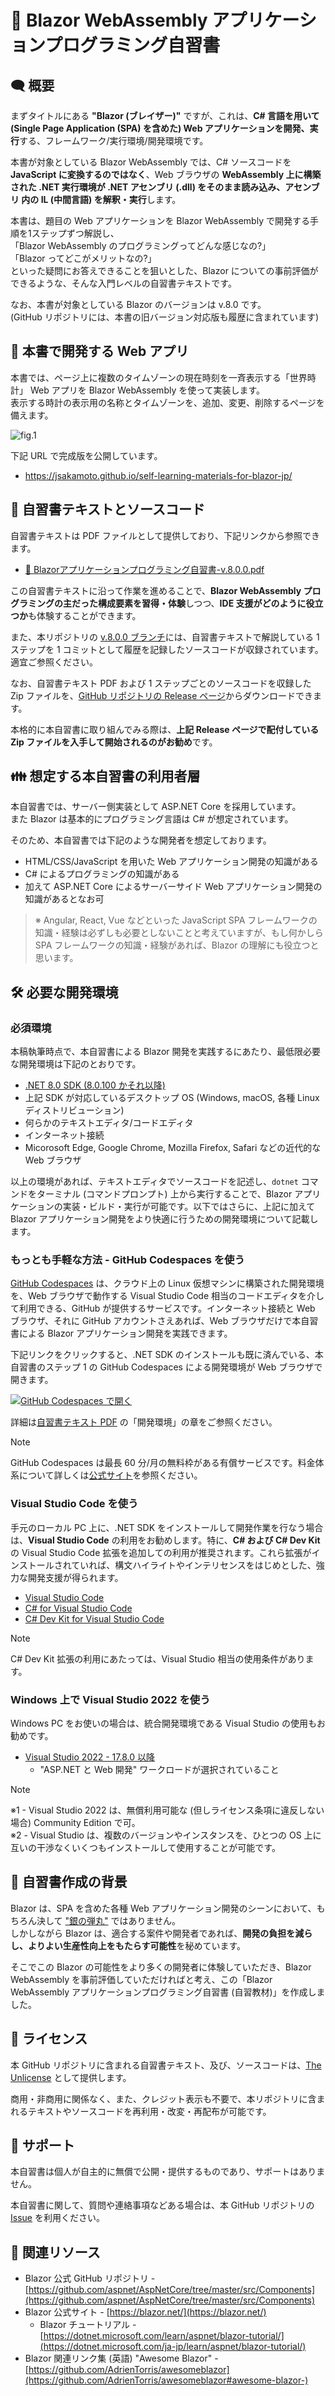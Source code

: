
📖 Blazor WebAssembly アプリケーションプログラミング自習書
============================================

🗨️ 概要
----------------------------------------

まずタイトルにある **"Blazor (ブレイザー)"** ですが、これは、**C# 言語を用いて (Single Page Application (SPA) を含めた) Web アプリケーションを開発、実行**する、フレームワーク/実行環境/開発環境です。

本書が対象としている Blazor WebAssembly では、C# ソースコードを **JavaScript に変換するのではなく**、Web ブラウザの **WebAssembly 上に構築された .NET 実行環境が .NET アセンブリ (.dll) をそのまま読み込み、アセンブリ 内の IL (中間言語) を解釈・実行**します。

本書は、題目の Web アプリケーションを Blazor WebAssembly で開発する手順を1ステップずつ解説し、  
「Blazor WebAssembly のプログラミングってどんな感じなの?」  
「Blazor ってどこがメリットなの?」  
といった疑問にお答えできることを狙いとした、Blazor についての事前評価ができるような、そんな入門レベルの自習書テキストです。

なお、本書が対象としている Blazor のバージョンは v.8.0 です。  
(GitHub リポジトリには、本書の旧バージョン対応版も履歴に含まれています)


🚀 本書で開発する Web アプリ
----------------------------------------

本書では、ページ上に複数のタイムゾーンの現在時刻を一斉表示する「世界時計」 Web アプリを Blazor WebAssembly を使って実装します。  
表示する時計の表示用の名称とタイムゾーンを、追加、変更、削除するページを備えます。

![fig.1](.assets/fig.001.png)

下記 URL で完成版を公開しています。

- https://jsakamoto.github.io/self-learning-materials-for-blazor-jp/


📖 自習書テキストとソースコード
----------------------------------------

自習書テキストは PDF ファイルとして提供しており、下記リンクから参照できます。

- [📒 Blazorアプリケーションプログラミング自習書-v.8.0.0.pdf](https://jsakamoto.github.io/self-learning-materials-for-blazor-jp/Blazor%E3%82%A2%E3%83%97%E3%83%AA%E3%82%B1%E3%83%BC%E3%82%B7%E3%83%A7%E3%83%B3%E3%83%97%E3%83%AD%E3%82%B0%E3%83%A9%E3%83%9F%E3%83%B3%E3%82%B0%E8%87%AA%E7%BF%92%E6%9B%B8-v.8.0.0.pdf)

この自習書テキストに沿って作業を進めることで、**Blazor WebAssembly プログラミングの主だった構成要素を習得・体験**しつつ、**IDE 支援がどのように役立つか**も体験することができます。

また、本リポジトリの [v.8.0.0 ブランチ](https://github.com/jsakamoto/self-learning-materials-for-blazor-jp/commits/v.8.0.0)には、自習書テキストで解説している 1 ステップを 1 コミットとして履歴を記録したソースコードが収録されています。  
適宜ご参照ください。

なお、自習書テキスト PDF および 1 ステップごとのソースコードを収録した Zip ファイルを、[GitHub リポジトリの Release ページ](https://github.com/jsakamoto/self-learning-materials-for-blazor-jp/releases)からダウンロードできます。  

本格的に本自習書に取り組んでみる際は、**上記 Release ページで配付している Zip ファイルを入手して開始されるのがお勧め**です。


👪 想定する本自習書の利用者層
----------------------------------------

本自習書では、サーバー側実装として ASP.NET Core を採用しています。  
また Blazor は基本的にプログラミング言語は C# が想定されています。

そのため、本自習書では下記のような開発者を想定しております。

- HTML/CSS/JavaScript を用いた Web アプリケーション開発の知識がある
- C# によるプログラミングの知識がある
- 加えて ASP.NET Core によるサーバーサイド Web アプリケーション開発の知識があるとなお可

> ※ Angular, React, Vue などといった JavaScript SPA フレームワークの知識・経験は必ずしも必要としないことと考えていますが、もし何かしら SPA フレームワークの知識・経験があれば、Blazor の理解にも役立つと思います。


🛠️ 必要な開発環境
----------------------------------------

### 必須環境

本稿執筆時点で、本自習書による Blazor 開発を実践するにあたり、最低限必要な開発環境は下記のとおりです。

- [.NET 8.0 SDK (8.0.100 かそれ以降)](https://dotnet.microsoft.com/download/dotnet-core/8.0)
- 上記 SDK が対応しているデスクトップ OS (Windows, macOS, 各種 Linux ディストリビューション)
- 何らかのテキストエディタ/コードエディタ
- インターネット接続
- Micorosoft Edge, Google Chrome, Mozilla Firefox, Safari などの近代的な Web ブラウザ

以上の環境があれば、テキストエディタでソースコードを記述し、`dotnet` コマンドをターミナル (コマンドプロンプト) 上から実行することで、Blazor アプリケーションの実装・ビルド・実行が可能です。以下ではさらに、上記に加えて Blazor アプリケーション開発をより快適に行うための開発環境について記載します。

### もっとも手軽な方法 - GitHub Codespaces を使う

[GitHub Codespaces](https://github.co.jp/features/codespaces) は、クラウド上の Linux 仮想マシンに構築された開発環境を、Web ブラウザで動作する Visual Studio Code 相当のコードエディタを介して利用できる、GitHub が提供するサービスです。インターネット接続と Web ブラウザ、それに GitHub アカウントさえあれば、Web ブラウザだけで本自習書による Blazor アプリケーション開発を実践できます。

下記リンクをクリックすると、.NET SDK のインストールも既に済んでいる、本自習書のステップ 1 の GitHub Codespaces による開発環境が Web ブラウザで開きます。

[![GitHub Codespaces で開く](https://github.com/codespaces/badge.svg)](https://codespaces.new/jsakamoto/self-learning-materials-for-blazor-jp/tree/boilerplate%2Fv.8.0.0)

詳細は[自習書テキスト PDF](https://jsakamoto.github.io/self-learning-materials-for-blazor-jp/Blazor%E3%82%A2%E3%83%97%E3%83%AA%E3%82%B1%E3%83%BC%E3%82%B7%E3%83%A7%E3%83%B3%E3%83%97%E3%83%AD%E3%82%B0%E3%83%A9%E3%83%9F%E3%83%B3%E3%82%B0%E8%87%AA%E7%BF%92%E6%9B%B8-v.8.0.0.pdf) の「開発環境」の章をご参照ください。

> [!NOTE]  
> GitHub Codespaces は最長 60 分/月の無料枠がある有償サービスです。料金体系について詳しくは[公式サイト](https://github.co.jp/features/codespaces)を参照ください。

### Visual Studio Code を使う

手元のローカル PC 上に、.NET SDK をインストールして開発作業を行なう場合は、**Visual Studio Code** の利用をお勧めします。特に、**C# および C# Dev Kit** の Visual Studio Code 拡張を追加しての利用が推奨されます。これら拡張がインストールされていれば、構文ハイライトやインテリセンスをはじめとした、強力な開発支援が得られます。

- [Visual Studio Code](https://code.visualstudio.com/)
- [C# for Visual Studio Code](https://marketplace.visualstudio.com/items?itemName=ms-vscode.csharp)
- [C# Dev Kit for Visual Studio Code](https://marketplace.visualstudio.com/items?itemName=ms-dotnettools.csdevkit)

> [!NOTE]  
> C# Dev Kit 拡張の利用にあたっては、Visual Studio 相当の使用条件があります。

### Windows 上で Visual Studio 2022 を使う

Windows PC をお使いの場合は、統合開発環境である Visual Studio の使用もお勧めです。

- [Visual Studio 2022 - 17.8.0 以降](https://visualstudio.microsoft.com/vs/)
    - "ASP.NET と Web 開発" ワークロードが選択されていること

> [!NOTE]  
> ※1 - Visual Studio 2022 は、無償利用可能な (但しライセンス条項に違反しない場合) Community Edition で可。  
> ※2 - Visual Studio は、複数のバージョンやインスタンスを、ひとつの OS 上に互いの干渉なくいくつもインストールして使用することが可能です。

 🤔 自習書作成の背景
----------------------------------------

Blazor は、SPA を含めた各種 Web アプリケーション開発のシーンにおいて、もちろん決して ["銀の弾丸"](https://kotobank.jp/word/%E9%8A%80%E3%81%AE%E5%BC%BE%E4%B8%B8-248402) ではありません。  
しかしながら Blazor は、適合する案件や開発者であれば、**開発の負担を減らし、よりよい生産性向上をもたらす可能性**を秘めています。

そこでこの Blazor の可能性をより多くの開発者に体験していただき、Blazor WebAssembly を事前評価していただければと考え、この「Blazor WebAssembly アプリケーションプログラミング自習書 (自習教材)」を作成しました。


📣 ライセンス
----------------------------------------

本 GitHub リポジトリに含まれる自習書テキスト、及び、ソースコードは、[The Unlicense](LICENSE) として提供します。

商用・非商用に関係なく、また、クレジット表示も不要で、本リポジトリに含まれるテキストやソースコードを再利用・改変・再配布が可能です。


📩 サポート
----------------------------------------

本自習書は個人が自主的に無償で公開・提供するものであり、サポートはありません。

本自習書に関して、質問や連絡事項などある場合は、本 GitHub リポジトリの [Issue](https://github.com/jsakamoto/self-learning-materials-for-blazor-jp/issues) を利用ください。


🔗 関連リソース
----------------------------------------

- Blazor 公式 GitHub リポジトリ - [https://github.com/aspnet/AspNetCore/tree/master/src/Components](https://github.com/aspnet/AspNetCore/tree/master/src/Components)
- Blazor 公式サイト - [https://blazor.net/](https://blazor.net/)
    - Blazor チュートリアル - [https://dotnet.microsoft.com/learn/aspnet/blazor-tutorial/](https://dotnet.microsoft.com/ja-jp/learn/aspnet/blazor-tutorial/)
- Blazor 関連リンク集 (英語) "Awesome Blazor" - [https://github.com/AdrienTorris/awesomeblazor](https://github.com/AdrienTorris/awesomeblazor#awesome-blazor-) 